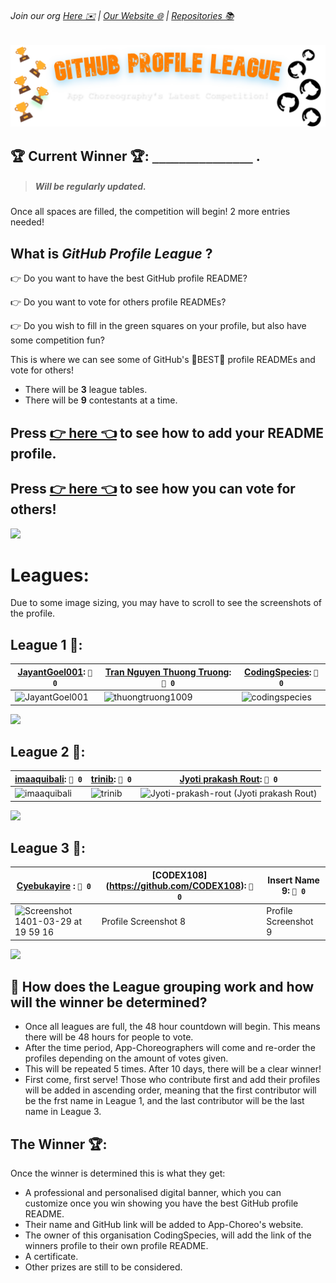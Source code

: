 ###### Join our org [Here ✉️](https://github.com/App-Choreography/Get-An-Invite/issues/new?assignees=CodingSpecies&labels=Organisation+Invite%21+%F0%9F%93%A8&template=please-can-i-join-this-organisation------.md&title=Please+Can+I+Join+This+Organisation%3F+%F0%9F%A5%BA%F0%9F%99%8F") | [Our Website 🌐](https://app-choreography.github.io/) | [Repositories 📚](https://github.com/orgs/App-Choreography/repositories)

![banner](./banner.png)

## 🏆 Current Winner 🏆: `_______________` . 

> ##### Will be regularly updated.

Once all spaces are filled, the competition will begin! 2 more entries needed!

## What is *GitHub Profile League* ?
👉 Do you want to have the best GitHub profile README?

👉 Do you want to vote for others profile READMEs?

👉 Do you wish to fill in the green squares on your profile, but also have some competition fun?

This is where we can see some of GitHub's 💫BEST💫 profile READMEs and vote for others! 

- There will be **3** league tables.
- There will be **9** contestants at a time.
   

## Press [👉 here 👈](./EnterProfile.md) to see how to add your README profile.
## Press [👉 here 👈](./HowToVote.md) to see how you can vote for others!

![](https://user-images.githubusercontent.com/73097560/115834477-dbab4500-a447-11eb-908a-139a6edaec5c.gif)

# Leagues:
Due to some image sizing, you may have to scroll to see the screenshots of the profile.

## League 1 🥇:

| [JayantGoel001](https://github.com/JayantGoel001): `🏅 0` | [Tran Nguyen Thuong Truong](https://github.com/thuongtruong1009): `🏅 0`| [CodingSpecies](https://github.com/CodingSpecies): `🏅 0`|
| -------- | -------- | -------- |
| ![JayantGoel001](https://user-images.githubusercontent.com/54479676/173868435-d044ef00-2b4c-4526-8c09-dd7fd1786247.png) | ![thuongtruong1009](https://user-images.githubusercontent.com/71834167/174098296-dd8d9f2f-90ca-4341-967a-c58268befd24.png) | ![codingspecies](https://user-images.githubusercontent.com/70807500/172232195-bab6fd2c-d8a2-4321-97b6-90fe2de4e255.png) |

![](https://user-images.githubusercontent.com/73097560/115834477-dbab4500-a447-11eb-908a-139a6edaec5c.gif)

## League 2 🥈:

| [imaaquibali](https://github.com/imaaquibali): `🏅 0`| [trinib](https://github.com/trinib): `🏅 0` | [Jyoti prakash Rout](https://www.github.com/jyoti-prakashrout): `🏅 0`|
| -------- | -------- | -------- |
| ![imaaquibali](https://user-images.githubusercontent.com/84700316/174264125-68858792-a98a-4379-a6d0-025b64a7f70b.png) | ![trinib](https://user-images.githubusercontent.com/18756975/174445117-4c24ce74-13aa-4070-a110-4628a14d0203.jpg) |  ![Jyoti-prakash-rout (Jyoti prakash Rout)](https://user-images.githubusercontent.com/85782825/174464302-61ff4495-1ce7-4d89-850d-e5a9d79b553d.png) |

![](https://user-images.githubusercontent.com/73097560/115834477-dbab4500-a447-11eb-908a-139a6edaec5c.gif)

## League 3 🥉:


| [Cyebukayire](https://github.com/Cyebukayire) : `🏅 0` | [CODEX108] (https://github.com/CODEX108): `🏅 0` | Insert Name 9: `🏅 0` |
| -------- | -------- | -------- |
| <img width="631" alt="Screenshot 1401-03-29 at 19 59 16" src="https://user-images.githubusercontent.com/55869293/174494324-1663d847-bc86-49dd-b7a6-f007a7ca5c40.png"> | Profile Screenshot 8 | Profile Screenshot 9 |

![](https://user-images.githubusercontent.com/73097560/115834477-dbab4500-a447-11eb-908a-139a6edaec5c.gif)


## 🎯 How does the League grouping work and how will the winner be determined?

- Once all leagues are full, the 48 hour countdown will begin. This means there will be 48 hours for people to vote.
- After the time period, App-Choreographers will come and re-order the profiles depending on the amount of votes given.
- This will be repeated 5 times. After 10 days, there will be a clear winner!
- First come, first serve! Those who contribute first and add their profiles will be added in ascending order, meaning that the first contributor will be the frst name in League 1, and the last contributor will be the last name in League 3.

## The Winner 🏆:
Once the winner is determined this is what they get:

- A professional and personalised digital banner, which you can customize once you win showing you have the best GitHub profile README.
- Their name and GitHub link will be added to App-Choreo's website.
- The owner of this organisation CodingSpecies, will add the link of the winners profile to their own profile README.
- A certificate.
- Other prizes are still to be considered.

